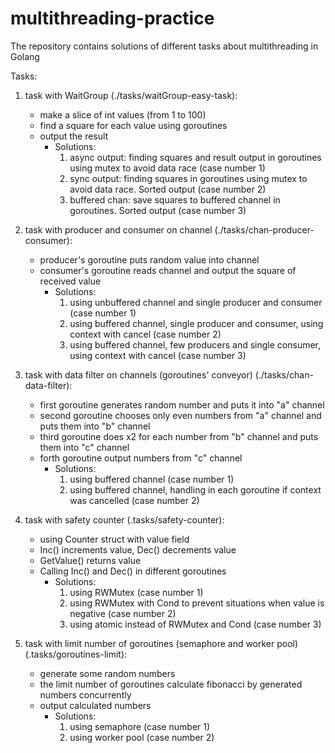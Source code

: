 # multithreading-practice
The repository contains solutions of different tasks about multithreading in Golang

Tasks:
1. task with WaitGroup (./tasks/waitGroup-easy-task):
   - make a slice of int values (from 1 to 100)
   - find a square for each value using goroutines
   - output the result
     - Solutions:
       1. async output: finding squares and result output in goroutines using mutex to avoid data race (case number 1)
       2. sync output: finding squares in goroutines using mutex to avoid data race. Sorted output (case number 2)
       3. buffered chan: save squares to buffered channel in goroutines. Sorted output (case number 3)

2. task with producer and consumer on channel (./tasks/chan-producer-consumer):
   - producer's goroutine puts random value into channel
   - consumer's goroutine reads channel and output the square of received value
     - Solutions:
       1. using unbuffered channel and single producer and consumer (case number 1)
       2. using buffered channel, single producer and consumer, using context with cancel (case number 2)
       3. using buffered channel, few producers and single consumer, using context with cancel (case number 3)

3. task with data filter on channels (goroutines' conveyor) (./tasks/chan-data-filter):
   - first goroutine generates random number and puts it into "a" channel
   - second goroutine chooses only even numbers from "a" channel and puts them into "b" channel
   - third goroutine does x2 for each number from "b" channel and puts them into "c" channel
   - forth goroutine output numbers from "c" channel
     - Solutions:
       1. using buffered channel (case number 1)
       2. using buffered channel, handling in each goroutine if context was cancelled (case number 2)

4. task with safety counter (.tasks/safety-counter):
   - using Counter struct with value field
   - Inc() increments value, Dec() decrements value
   - GetValue() returns value
   - Calling Inc() and Dec() in different goroutines
      - Solutions:
        1. using RWMutex (case number 1)
        2. using RWMutex with Cond to prevent situations when value is negative (case number 2)
        3. using atomic instead of RWMutex and Cond (case number 3)

5. task with limit number of goroutines (semaphore and worker pool) (.tasks/goroutines-limit):
   - generate some random numbers
   - the limit number of goroutines calculate fibonacci by generated numbers concurrently
   - output calculated numbers
      - Solutions:
        1. using semaphore (case number 1)
        2. using worker pool (case number 2)